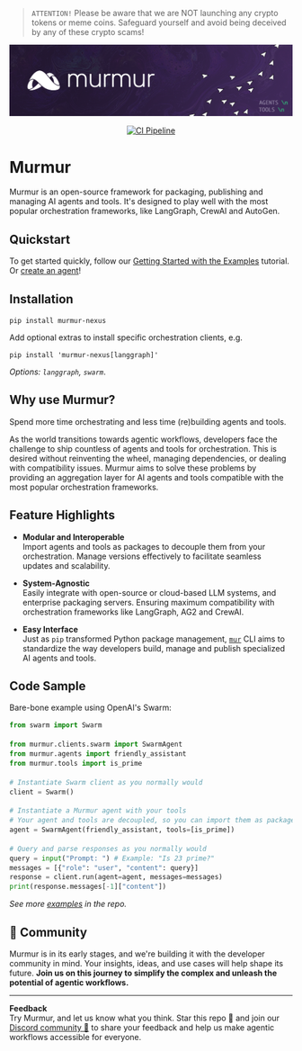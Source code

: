 > `ATTENTION!` Please be aware that we are NOT launching any crypto tokens or meme coins. Safeguard yourself and  avoid being deceived by any of these crypto scams! 

![Murmur](https://raw.githubusercontent.com/murmur-nexus/murmur/main/docs/docs/assets/repo-header.png)

<div align="center">
  <a href="https://github.com/murmur-nexus/murmur/actions/workflows/ci.yml"><img src="https://github.com/murmur-nexus/murmur/actions/workflows/ci.yml/badge.svg" alt="CI Pipeline"></a>
</div>

# Murmur

Murmur is an open-source framework for packaging, publishing and managing AI agents and tools. It's designed to play well with the most popular orchestration frameworks, like LangGraph, CrewAI and AutoGen.

## Quickstart

To get started quickly, follow our [Getting Started with the Examples](https://murmur-nexus.github.io/murmur/tutorial/getting-started-with-examples/) tutorial. Or [create an agent](https://murmur-nexus.github.io/murmur/how-to/create-an-agent/)!


## Installation

```
pip install murmur-nexus
```
Add optional extras to install specific orchestration clients, e.g.
```
pip install 'murmur-nexus[langgraph]'
```
*Options: `langgraph`, `swarm`*. 

## Why use Murmur?

Spend more time orchestrating and less time (re)building agents and tools.

As the world transitions towards agentic workflows, developers face the challenge to ship countless of agents and tools for orchestration. This is desired without reinventing the wheel, managing dependencies, or dealing with compatibility issues. Murmur aims to solve these problems by providing an aggregation layer for AI agents and tools compatible with the most popular orchestration frameworks. 

## Feature Highlights

- **Modular and Interoperable**  
  Import agents and tools as packages to decouple them from your orchestration. Manage versions effectively to facilitate seamless updates and scalability.

- **System-Agnostic**  
  Easily integrate with open-source or cloud-based LLM systems, and enterprise packaging servers. Ensuring maximum compatibility with orchestration frameworks like LangGraph, AG2 and CrewAI.

- **Easy Interface**  
  Just as `pip` transformed Python package management, [`mur`](https://github.com/murmur-nexus/mur) CLI aims to standardize the way developers build, manage and publish specialized AI agents and tools.

## Code Sample
Bare-bone example using OpenAI's Swarm:

```python
from swarm import Swarm

from murmur.clients.swarm import SwarmAgent
from murmur.agents import friendly_assistant
from murmur.tools import is_prime

# Instantiate Swarm client as you normally would
client = Swarm()

# Instantiate a Murmur agent with your tools
# Your agent and tools are decoupled, so you can import them as packages
agent = SwarmAgent(friendly_assistant, tools=[is_prime])

# Query and parse responses as you normally would
query = input("Prompt: ") # Example: "Is 23 prime?"
messages = [{"role": "user", "content": query}]
response = client.run(agent=agent, messages=messages)
print(response.messages[-1]["content"])
```
*See more [examples](https://github.com/murmur-nexus/murmur/tree/main/examples) in the repo.*

## 🚀 Community

Murmur is in its early stages, and we're building it with the developer community in mind. Your insights, ideas, and use cases will help shape its future. **Join us on this journey to simplify the complex and unleash the potential of agentic workflows.** 

---

**Feedback**  
Try Murmur, and let us know what you think. Star this repo 🌟 and join our [Discord community 💬](https://discord.gg/RGKCfD8HhC) to share your feedback and help us make agentic workflows accessible for everyone.
